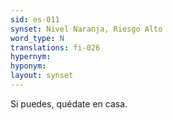 ```yaml
---
sid: es-011
synset: Nivel Naranja, Riesgo Alto
word_type: N
translations: fi-026
hypernym: 
hyponym: 
layout: synset
---
```

Si puedes, quédate en casa.